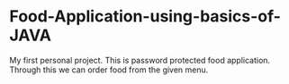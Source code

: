 # Food-Application-using-basics-of-JAVA
My first personal project. This is password protected food application. Through this we can order food from the given menu.

